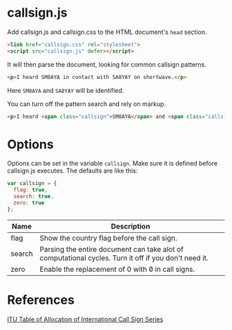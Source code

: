 # callsign.js

Add callsign.js and callsign.css to the HTML document's `head` section.
```html
<link href="callsign.css" rel="stylesheet">
<script src="callsign.js" defer></script>
```

It will then parse the document, looking for common callsign patterns.
```html
<p>I heard SM8AYA in contact with SA8YAY on shortwave.</p>
```
Here `SM8AYA` and `SA8YAY` will be identified.

You can turn off the pattern search and rely on markup.
```html
<p>I heard <span class="callsign">SM8AYA</span> and <span class="callsign">SA8YAY</span> on shortwave.</p>
```

# Options
Options can be set in the variable `callsign`. Make sure it is defined before callsign.js executes. The defaults are like this:
```javascript
var callsign = {
  flag: true,
  search: true,
  zero: true
};
```

| Name | Description |
| --- | --- |
| flag | Show the country flag before the call sign. |
| search | Parsing the entire document can take alot of computational cycles. Turn it off if you don't need it. |
| zero | Enable the replacement of 0 with 0&#x0338; in call signs. |

# References
[ITU Table of Allocation of International Call Sign Series](https://www.arrl.org/international-call-sign-series)
